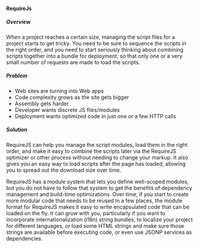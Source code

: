 ﻿#### RequireJs

##### Overview
When a project reaches a certain size, managing the script files for a project starts to get tricky. 
You need to be sure to sequence the scripts in the right order, and you need to start seriously thinking about combining scripts together into a bundle for deployment, so that only one or a very small number of requests are made to load the scripts.

##### Problem
* Web sites are turning into Web apps
* Code complexity grows as the site gets bigger
* Assembly gets harder
* Developer wants discrete JS files/modules
* Deployment wants optimized code in just one or a few HTTP calls

##### Solution
RequireJS can help you manage the script modules, load them in the right order, and make it easy to combine the scripts later via the RequireJS optimizer or other process without needing to change your markup. 
It also gives you an easy way to load scripts after the page has loaded, allowing you to spread out the download size over time.

RequireJS has a module system that lets you define well-scoped modules, but you do not have to follow that system to get the benefits of dependency management and build-time optimizations. 
Over time, if you start to create more modular code that needs to be reused in a few places, the module format for RequireJS makes it easy to write encapsulated code that can be loaded on the fly. 
It can grow with you, particularly if you want to incorporate internationalization (i18n) string bundles, to localize your project for different languages, or load some HTML strings and make sure those strings are available before executing code, or even use JSONP services as dependencies.
